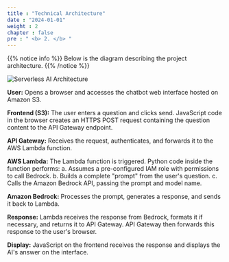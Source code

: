 ```yaml
---
title : "Technical Architecture"
date : "2024-01-01" 
weight : 2 
chapter : false
pre : " <b> 2. </b> "
---
```


{{% notice info %}}
Below is the diagram describing the project architecture.
{{% /notice %}}

![Serverless AI Architecture](/Work-Shop/images/WS/Archtect.png)

**User:** Opens a browser and accesses the chatbot web interface hosted on Amazon S3.

**Frontend (S3):** The user enters a question and clicks send. JavaScript code in the browser creates an HTTPS POST request containing the question content to the API Gateway endpoint.

**API Gateway:** Receives the request, authenticates, and forwards it to the AWS Lambda function.

**AWS Lambda:** The Lambda function is triggered. Python code inside the function performs:
a. Assumes a pre-configured IAM role with permissions to call Bedrock.
b. Builds a complete "prompt" from the user's question.
c. Calls the Amazon Bedrock API, passing the prompt and model name.

**Amazon Bedrock:** Processes the prompt, generates a response, and sends it back to Lambda.

**Response:** Lambda receives the response from Bedrock, formats it if necessary, and returns it to API Gateway. API Gateway then forwards this response to the user's browser.

**Display:** JavaScript on the frontend receives the response and displays the AI's answer on the interface.
